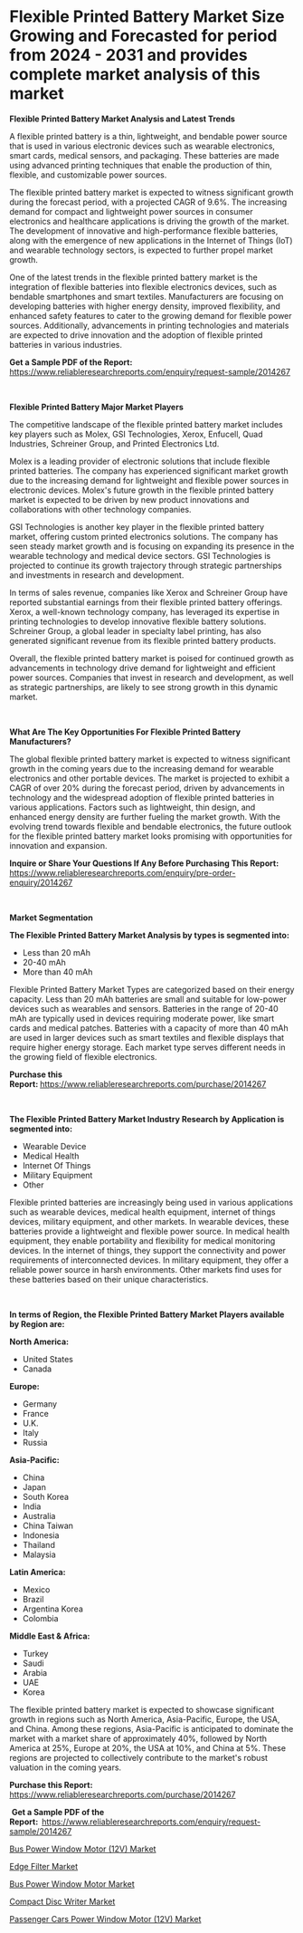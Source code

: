 <p><h1>Flexible Printed Battery Market Size Growing and Forecasted for period from 2024 - 2031 and provides complete market analysis of this market</h1></p><p><strong>Flexible Printed Battery Market Analysis and Latest Trends</strong></p>
<p><p>A flexible printed battery is a thin, lightweight, and bendable power source that is used in various electronic devices such as wearable electronics, smart cards, medical sensors, and packaging. These batteries are made using advanced printing techniques that enable the production of thin, flexible, and customizable power sources.</p><p>The flexible printed battery market is expected to witness significant growth during the forecast period, with a projected CAGR of 9.6%. The increasing demand for compact and lightweight power sources in consumer electronics and healthcare applications is driving the growth of the market. The development of innovative and high-performance flexible batteries, along with the emergence of new applications in the Internet of Things (IoT) and wearable technology sectors, is expected to further propel market growth.</p><p>One of the latest trends in the flexible printed battery market is the integration of flexible batteries into flexible electronics devices, such as bendable smartphones and smart textiles. Manufacturers are focusing on developing batteries with higher energy density, improved flexibility, and enhanced safety features to cater to the growing demand for flexible power sources. Additionally, advancements in printing technologies and materials are expected to drive innovation and the adoption of flexible printed batteries in various industries.</p></p>
<p><strong>Get a Sample PDF of the Report:&nbsp;</strong> <a href="https://www.reliableresearchreports.com/enquiry/request-sample/2014267">https://www.reliableresearchreports.com/enquiry/request-sample/2014267</a></p>
<p>&nbsp;</p>
<p><strong>Flexible Printed Battery Major Market Players</strong></p>
<p><p>The competitive landscape of the flexible printed battery market includes key players such as Molex, GSI Technologies, Xerox, Enfucell, Quad Industries, Schreiner Group, and Printed Electronics Ltd.</p><p>Molex is a leading provider of electronic solutions that include flexible printed batteries. The company has experienced significant market growth due to the increasing demand for lightweight and flexible power sources in electronic devices. Molex's future growth in the flexible printed battery market is expected to be driven by new product innovations and collaborations with other technology companies.</p><p>GSI Technologies is another key player in the flexible printed battery market, offering custom printed electronics solutions. The company has seen steady market growth and is focusing on expanding its presence in the wearable technology and medical device sectors. GSI Technologies is projected to continue its growth trajectory through strategic partnerships and investments in research and development.</p><p>In terms of sales revenue, companies like Xerox and Schreiner Group have reported substantial earnings from their flexible printed battery offerings. Xerox, a well-known technology company, has leveraged its expertise in printing technologies to develop innovative flexible battery solutions. Schreiner Group, a global leader in specialty label printing, has also generated significant revenue from its flexible printed battery products.</p><p>Overall, the flexible printed battery market is poised for continued growth as advancements in technology drive demand for lightweight and efficient power sources. Companies that invest in research and development, as well as strategic partnerships, are likely to see strong growth in this dynamic market.</p></p>
<p>&nbsp;</p>
<p><strong>What Are The Key Opportunities For Flexible Printed Battery Manufacturers?</strong></p>
<p><p>The global flexible printed battery market is expected to witness significant growth in the coming years due to the increasing demand for wearable electronics and other portable devices. The market is projected to exhibit a CAGR of over 20% during the forecast period, driven by advancements in technology and the widespread adoption of flexible printed batteries in various applications. Factors such as lightweight, thin design, and enhanced energy density are further fueling the market growth. With the evolving trend towards flexible and bendable electronics, the future outlook for the flexible printed battery market looks promising with opportunities for innovation and expansion.</p></p>
<p><strong>Inquire or Share Your Questions If Any Before Purchasing This Report:</strong> <a href="https://www.reliableresearchreports.com/enquiry/pre-order-enquiry/2014267">https://www.reliableresearchreports.com/enquiry/pre-order-enquiry/2014267</a></p>
<p>&nbsp;</p>
<p><strong>Market Segmentation</strong></p>
<p><strong>The Flexible Printed Battery Market Analysis by types is segmented into:</strong></p>
<p><ul><li>Less than 20 mAh</li><li>20-40 mAh</li><li>More than 40 mAh</li></ul></p>
<p><p>Flexible Printed Battery Market Types are categorized based on their energy capacity. Less than 20 mAh batteries are small and suitable for low-power devices such as wearables and sensors. Batteries in the range of 20-40 mAh are typically used in devices requiring moderate power, like smart cards and medical patches. Batteries with a capacity of more than 40 mAh are used in larger devices such as smart textiles and flexible displays that require higher energy storage. Each market type serves different needs in the growing field of flexible electronics.</p></p>
<p><strong>Purchase this Report:&nbsp;</strong><a href="https://www.reliableresearchreports.com/purchase/2014267">https://www.reliableresearchreports.com/purchase/2014267</a></p>
<p>&nbsp;</p>
<p><strong>The Flexible Printed Battery Market Industry Research by Application is segmented into:</strong></p>
<p><ul><li>Wearable Device</li><li>Medical Health</li><li>Internet Of Things</li><li>Military Equipment</li><li>Other</li></ul></p>
<p><p>Flexible printed batteries are increasingly being used in various applications such as wearable devices, medical health equipment, internet of things devices, military equipment, and other markets. In wearable devices, these batteries provide a lightweight and flexible power source. In medical health equipment, they enable portability and flexibility for medical monitoring devices. In the internet of things, they support the connectivity and power requirements of interconnected devices. In military equipment, they offer a reliable power source in harsh environments. Other markets find uses for these batteries based on their unique characteristics.</p></p>
<p>&nbsp;</p>
<p><strong>In terms of Region, the Flexible Printed Battery Market Players available by Region are:</strong></p>
<p>
    <p> <strong> North America: </strong>
        <ul>
            <li>United States</li>
            <li>Canada</li>
        </ul>
        </p> 
    <p> <strong> Europe: </strong>
        <ul>
            <li>Germany</li>
            <li>France</li>
            <li>U.K.</li>
            <li>Italy</li>
            <li>Russia</li>
        </ul>
        </p> 
    <p> <strong> Asia-Pacific: </strong>
        <ul>
            <li>China</li>
            <li>Japan</li>
            <li>South Korea</li>
            <li>India</li>
            <li>Australia</li>
            <li>China Taiwan</li>
            <li>Indonesia</li>
            <li>Thailand</li>
            <li>Malaysia</li>
        </ul>
        </p> 
    <p> <strong> Latin America: </strong>
        <ul>
            <li>Mexico</li>
            <li>Brazil</li>
            <li>Argentina Korea</li>
            <li>Colombia</li>
        </ul>
        </p> 
    <p> <strong> Middle East & Africa: </strong>
        <ul>
            <li>Turkey</li>
            <li>Saudi</li>
            <li>Arabia</li>
            <li>UAE</li>
            <li>Korea</li>
        </ul>
    </p>
    </p>
<p><p>The flexible printed battery market is expected to showcase significant growth in regions such as North America, Asia-Pacific, Europe, the USA, and China. Among these regions, Asia-Pacific is anticipated to dominate the market with a market share of approximately 40%, followed by North America at 25%, Europe at 20%, the USA at 10%, and China at 5%. These regions are projected to collectively contribute to the market's robust valuation in the coming years.</p></p>
<p><strong>Purchase this Report: </strong><a href="https://www.reliableresearchreports.com/purchase/2014267">https://www.reliableresearchreports.com/purchase/2014267</a></p>
<p>&nbsp;<strong>Get a Sample PDF of the Report:&nbsp;&nbsp;</strong><a href="https://www.reliableresearchreports.com/enquiry/request-sample/2014267">https://www.reliableresearchreports.com/enquiry/request-sample/2014267</a></p>
<p><strong></strong></p>
<p><p><a href="https://picayune-night-cbd.notion.site/Bus-Power-Window-Motor-12V-Market-Furnish-Information-about-Market-Size-Market-Share-Market-Dyna-d9f1c264907642908c96a911f44dce5a">Bus Power Window Motor (12V) Market</a></p><p><a href="https://view.publitas.com/reportprime-1/edge-filter-market-challenges-opportunities-and-growth-drivers-and-major-market-players-forecasted-for-period-from-2024-2031/">Edge Filter Market</a></p><p><a href="https://valiant-lunge-8fe.notion.site/Bus-Power-Window-Motor-Market-Size-Growth-and-Forecast-from-2024-2031-aedf0a2709ed4e4bb73f4cc09aa10c22">Bus Power Window Motor Market</a></p><p><a href="https://view.publitas.com/reportprime-1/compact-disc-writer-market-share-market-new-trends-analysis-report-by-type-by-application-by-end-use-by-region-and-segment-forecasts-2024-2031/">Compact Disc Writer Market</a></p><p><a href="https://artistic-helicopter-ca9.notion.site/Passenger-Cars-Power-Window-Motor-12V-Market-Size-Growing-and-Forecasted-for-period-from-2024-20-b98e621b13694eb89545c86864091a2a">Passenger Cars Power Window Motor (12V) Market</a></p></p>